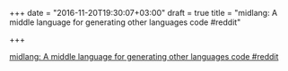 +++
date = "2016-11-20T19:30:07+03:00"
draft = true
title = "midlang: A middle language for generating other languages code  #reddit"

+++

<p><a href="https://t.co/YzG9dsV8uR">midlang: A middle language for generating other languages code  #reddit</a></p>
